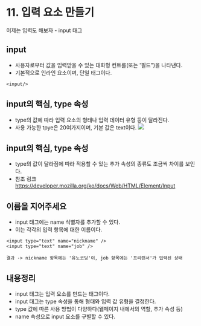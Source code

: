# 11. 입력 요소 만들기
이제는 입력도 해보자 - input 태그

## input

- 사용자로부터 값을 입력받을 수 있는 대화형 컨트롤(또는 '필드")을 나타낸다.
- 기본적으로 인라인 요소이며, 단일 태그이다.
```
<input/>
```

## input의 핵심, type 속성

- type의 값에 따라 입력 요소의 형태나 입력 데이터 유형 등이 달라진다.
- 사용 가능한 tpye은 20여가지이며, 기본 값은 text이다.
![]("")

## input의 핵심, type 속성

- type의 값이 달라짐에 따라 적용할 수 있는 추가 속성의 종류도 조금씩 차이를 보인다.
- 참조 링크 https://developer.mozilla.org/ko/docs/Web/HTML/Element/Input

## 이름을 지어주세요

- input 태그에는 name 식별자를 추가할 수 있다.
- 이는 각각의 입력 항목에 대한 이름이다.
```
<input type="text" name="nickname" />
<input type="text" name="job" />

결과 -> nickname 항목에는 '유노코딩'이, job 항목에는 '프리랜서'가 입력된 상태
```

## 내용정리

- input 태그는 입력 요소를 만드는 태그이다.
- input 태그는 type 속성을 통해 형태와 입력 값 유형을 결정한다.
- type 값에 따른 사용 방법이 다양하다(웹페이지 내에서의 역할, 추가 속성 등)
- name 속성으로 input 요소를 구별할 수 있다.